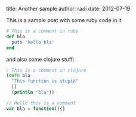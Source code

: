title: Another sample
author: radi
date: 2012-07-19

This is a sample post with some ruby code in it

```ruby
# This is a comment in ruby
def bla
  puts 'hello bla'
end
```

and also some clojure stuff:

```clojure
; This is a comment in clojure
(defn bla
  "This function is stupid"
  []
  (println "bla"))
```


```javascript
// Hello this is a comment
var bla = function(){}
```
